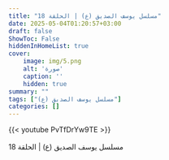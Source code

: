 ```yaml
---
title: "مسلسل يوسف الصديق (ع) | الحلقة 18"
date: 2025-05-04T01:20:57+03:00
draft: false
ShowToc: False
hiddenInHomeList: true
cover:
    image: img/5.png
    alt: 'صورة'
    caption: ''
    hidden: true
summary: ""
tags: ["مسلسل يوسف الصديق (ع)"]
categories: []
---
```


{{< youtube PvTfDrYw9TE >}}  
 <br>
مسلسل يوسف الصديق (ع) | الحلقة 18